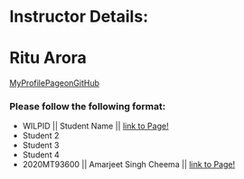 # Instructor Details: #
# Ritu Arora #
[MyProfilePageonGitHub](https://ritubits.github.io/)

### Please follow the following format: ###

* WILPID ||     Student Name ||        [link to Page!](http://google.com)
* Student 2
* Student 3
* Student 4
* 2020MT93600 || Amarjeet Singh Cheema || [link to Page!](https://ajscheema.github.io/)

